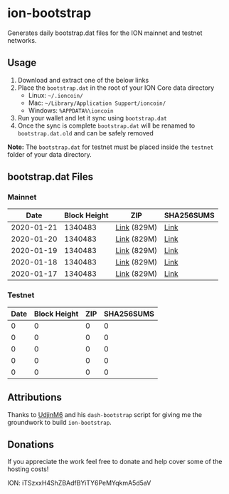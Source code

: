 # ion-bootstrap

Generates daily bootstrap.dat files for the ION mainnet and testnet networks.

## Usage

1. Download and extract one of the below links
2. Place the `bootstrap.dat` in the root of your ION Core data directory
    - Linux: `~/.ioncoin/`
    - Mac: `~/Library/Application Support/ioncoin/`
    - Windows: `%APPDATA%\ioncoin`
3. Run your wallet and let it sync using `bootstrap.dat`
4. Once the sync is complete `bootstrap.dat` will be renamed to `bootstrap.dat.old` and can be safely removed

**Note:** The `bootstrap.dat` for testnet must be placed inside the `testnet` folder of your data directory.

## bootstrap.dat Files

### Mainnet

|    Date    | Block Height | ZIP | SHA256SUMS |
| ---------- | ------------ | --- | ---------- |
| 2020-01-21 | 1340483 | [Link](https://s3-ap-southeast-2.amazonaws.com/ion-bootstrap/mainnet/2020-01-21/bootstrap.dat.zip) (829M) | [Link](https://s3-ap-southeast-2.amazonaws.com/ion-bootstrap/mainnet/2020-01-21/SHA256SUMS) |
| 2020-01-20 | 1340483 | [Link](https://s3-ap-southeast-2.amazonaws.com/ion-bootstrap/mainnet/2020-01-20/bootstrap.dat.zip) (829M) | [Link](https://s3-ap-southeast-2.amazonaws.com/ion-bootstrap/mainnet/2020-01-20/SHA256SUMS) |
| 2020-01-19 | 1340483 | [Link](https://s3-ap-southeast-2.amazonaws.com/ion-bootstrap/mainnet/2020-01-19/bootstrap.dat.zip) (829M) | [Link](https://s3-ap-southeast-2.amazonaws.com/ion-bootstrap/mainnet/2020-01-19/SHA256SUMS) |
| 2020-01-18 | 1340483 | [Link](https://s3-ap-southeast-2.amazonaws.com/ion-bootstrap/mainnet/2020-01-18/bootstrap.dat.zip) (829M) | [Link](https://s3-ap-southeast-2.amazonaws.com/ion-bootstrap/mainnet/2020-01-18/SHA256SUMS) |
| 2020-01-17 | 1340483 | [Link](https://s3-ap-southeast-2.amazonaws.com/ion-bootstrap/mainnet/2020-01-17/bootstrap.dat.zip) (829M) | [Link](https://s3-ap-southeast-2.amazonaws.com/ion-bootstrap/mainnet/2020-01-17/SHA256SUMS) |

### Testnet

|    Date    | Block Height | ZIP | SHA256SUMS |
| ---------- | ------------ | --- | ---------- |
| 0 | 0 | 0 | 0 |
| 0 | 0 | 0 | 0 |
| 0 | 0 | 0 | 0 |
| 0 | 0 | 0 | 0 |
| 0 | 0 | 0 | 0 |

## Attributions

Thanks to [UdjinM6](https://github.com/UdjinM6) and his `dash-bootstrap` script
for giving me the groundwork to build `ion-bootstrap`.

## Donations

If you appreciate the work feel free to donate and help cover some of the
hosting costs!

ION: iTSzxxH4ShZBAdfBYiTY6PeMYqkmA5d5aV
